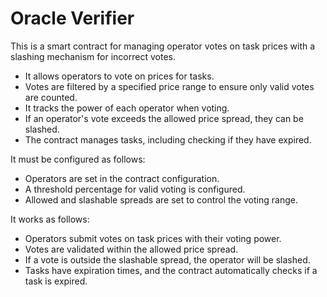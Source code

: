 # Oracle Verifier

This is a smart contract for managing operator votes on task prices with a slashing mechanism for incorrect votes.

- It allows operators to vote on prices for tasks.
- Votes are filtered by a specified price range to ensure only valid votes are counted.
- It tracks the power of each operator when voting.
- If an operator's vote exceeds the allowed price spread, they can be slashed.
- The contract manages tasks, including checking if they have expired.

It must be configured as follows:

- Operators are set in the contract configuration.
- A threshold percentage for valid voting is configured.
- Allowed and slashable spreads are set to control the voting range.

It works as follows:

- Operators submit votes on task prices with their voting power.
- Votes are validated within the allowed price spread.
- If a vote is outside the slashable spread, the operator will be slashed.
- Tasks have expiration times, and the contract automatically checks if a task is expired.
